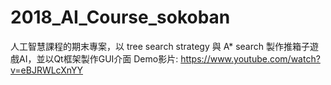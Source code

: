 # 2018_AI_Course_sokoban

人工智慧課程的期末專案，以 tree search strategy 與 A* search 製作推箱子遊戲AI，並以Qt框架製作GUI介面
Demo影片: https://www.youtube.com/watch?v=eBJRWLcXnYY
